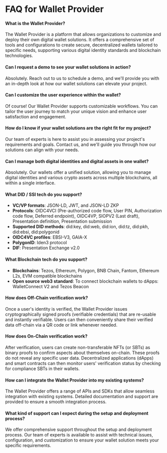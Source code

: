 # FAQ for Wallet Provider

#### What is the Wallet Provider?
The Wallet Provider is a platform that allows organizations to customize and deploy their own digital wallet solutions. It offers a comprehensive set of tools and configurations to create secure, decentralized wallets tailored to specific needs, supporting various digital identity standards and blockchain technologies.

#### Can I request a demo to see your wallet solutions in action?
Absolutely. Reach out to us to schedule a demo, and we'll provide you with an in-depth look at how our wallet solutions can elevate your project.

#### Can I customize the user experience within the wallet?
Of course! Our Wallet Provider supports customizable workflows. You can tailor the user journey to match your unique vision and enhance user satisfaction and engagement.

#### How do I know if your wallet solutions are the right fit for my project?
Our team of experts is here to assist you in assessing your project's requirements and goals. Contact us, and we'll guide you through how our solutions can align with your needs.

#### Can I manage both digital identities and digital assets in one wallet?
Absolutely. Our wallets offer a unified solution, allowing you to manage digital identities and various crypto assets across multiple blockchains, all within a single interface.

#### What DID / SSI tech do you support?
- **VC/VP formats**: JSON-LD, JWT, and JSON-LD ZKP
- **Protocols**: OIDC4VCI (Pre-authorized code flow, User PIN, Authorization code flow, Deferred endpoint), OIDC4VP, SIOPV2 (Last draft), Presentation definition, Presentation submission
- **Supported DID methods**: did:key, did:web, did:ion, did:tz, did:pkh, did:ebsi, did:polygonid
- **OIDC4VC profiles**: EBSI-V3, GAIA-X
- **PolygonID**: Iden3 protocol
- **DIF**: Presentation Exchange v2.0

#### What Blockchain tech do you support?
- **Blockchains**: Tezos, Ethereum, Polygon, BNB Chain, Fantom, Ethereum L2s, EVM compatible blockchains
- **Open source web3 standard**: To connect blockchain wallets to dApps: WalletConnect V2 and Tezos Beacon

#### How does Off-Chain verification work?
Once a user's identity is verified, the Wallet Provider issues cryptographically signed proofs (verifiable credentials) that are re-usable and instantly verifiable. Users can then conveniently share their verified data off-chain via a QR code or link whenever needed.

#### How does On-Chain verification work?
After verification, users can create non-transferable NFTs (or SBTs) as binary proofs to confirm aspects about themselves on-chain. These proofs do not reveal any specific user data. Decentralized applications (dApps) and smart contracts can then monitor users' verification status by checking for compliance SBTs in their wallets.

#### How can I integrate the Wallet Provider into my existing systems?
The Wallet Provider offers a range of APIs and SDKs that allow seamless integration with existing systems. Detailed documentation and support are provided to ensure a smooth integration process.

#### What kind of support can I expect during the setup and deployment process?
We offer comprehensive support throughout the setup and deployment process. Our team of experts is available to assist with technical issues, configuration, and customization to ensure your wallet solution meets your specific requirements.